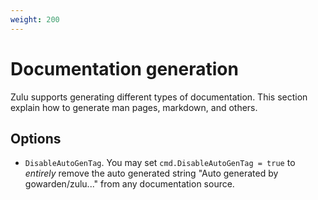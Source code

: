 ```yaml
---
weight: 200
---
```


# Documentation generation
Zulu supports generating different types of documentation. This section explain how to generate man pages, markdown, and others.

## Options

- `DisableAutoGenTag`. You may set `cmd.DisableAutoGenTag = true` to _entirely_ remove the auto generated string "Auto generated by gowarden/zulu..." from any documentation source.
